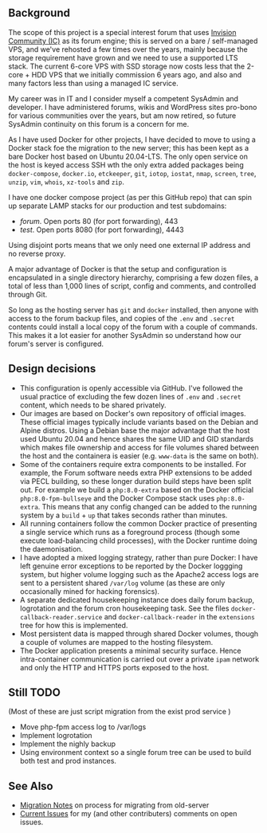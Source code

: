 ## Background

The scope of this project is a special interest forum that uses [Invision Community (IC)](https://invisioncommunity.com/) as its forum engine; this is served on a bare / self-managed VPS, and we've rehosted a few times over the years, mainly because the storage requirement have grown and we need to use a supported LTS stack.  The current 6-core VPS with SSD storage now costs less that the 2-core + HDD VPS that we initially commission 6 years ago, and also and many factors less than using a managed IC service.

My career was in IT and I consider myself a competent SysAdmin and developer.  I have administered forums, wikis and WordPress sites pro-bono for various communities over the years, but am now retired, so future SysAdmin continuity on this forum is a concern for me.

As I have used Docker for other projects, I have decided to move to using a Docker stack foe the migration to the new server; this has been kept as a bare Docker host based on  Ubuntu  20.04-LTS.  The only open service on the host is keyed access SSH wth the only extra added packages being `docker-compose`, `docker.io`, `etckeeper`, `git`, `iotop`, `iostat`, `nmap`, `screen`, `tree`, `unzip`, `vim`, `whois`, `xz-tools` and `zip`.

I have one docker compose project (as per this GitHub repo) that can spin up separate LAMP stacks for our production and test subdomains:
-  *forum*.  Open ports 80 (for port forwarding), 443
-  *test*.   Open ports 8080 (for port forwarding), 4443

Using disjoint ports means that we only need one external IP address and no reverse proxy.

A major advantage of Docker is that the setup and configuration is encapsulated in a single directory hierarchy, comprising a few dozen files, a total of less than 1,000 lines of script, config and comments, and controlled through Git.

So long as the hosting server has `git` and `docker`  installed, then anyone with access to the forum backup files, and copies of the `.env` and `.secret` contents could install a local copy of the forum with a couple of commands.  This makes it a lot easier for another SysAdmin so understand how our forum's server is configured.

## Design decisions

*  This configuration is openly accessible via GitHub. I've followed the usual practice of excluding the few dozen lines of `.env` and `.secret` content, which needs to be shared privately.
*  Our images are based on Docker's own repository of official images. These official images typically include variants based on the Debian and Alpine distros. Using a Debian base the major advantage that the host used Ubuntu 20.04 and hence shares the same UID and GID standards which makes file ownership and access for file volumes shared between the host and the containera is easier (e.g. `www-data` is the same on both).
*  Some of the containers require extra components to be installed.  For example, the Forum software needs extra PHP extensions to be added via PECL building, so these longer duration build steps have been split out.  For example we build a `php:8.0-extra` based on the Docker official `php:8.0-fpm-bullseye` and the Docker Compose stack uses `php:8.0-extra`. This means that any config changed can be added to the running system by a `build`  + `up` that takes seconds rather than minutes.
*  All running containers follow the common Docker practice of presenting a single service which runs as a foreground process (though some execute load-balancing child processes), with the Docker runtime doing the daemonisation.
*  I have adopted a mixed logging strategy, rather than pure Docker: I have left genuine error exceptions to be reported by the Docker loggging system, but higher volume logging such as the Apache2 access logs are sent to a persistent shared `/var/log` volume (as these are only occasionally mined for hacking forensics).
*  A separate dedicated housekeeping instance does daily forum backup, logrotation and the forum cron housekeeping task. See the files `docker-callback-reader.service` and `docker-callback-reader` in the `extensions` tree for how this is implemented.
*  Most persistent data is mapped through shared Docker volumes, though a couple of volumes are mapped to the hosting filesystem.
*  The Docker application presents a minimal security surface.  Hence intra-container communication is carried out over a private `ipam` network and only the HTTP and HTTPS ports exposed to the host.

##  Still TODO

(Most of these are just script migration from the exist prod service )
* Move php-fpm access log to /var/logs
* Implement logrotation
* Implement the nighly backup
* Using environment context so a single forum tree can be used to build both test and prod instances.

## See Also

*  [Migration Notes](//github.com/TerryE/docker-buildhub/wiki/Migration-Notes) on process for migrating from old-server
*  [Current Issues](//github.com/TerryE/docker-buildhub/issues) for my (and other contributers) comments on open issues.
